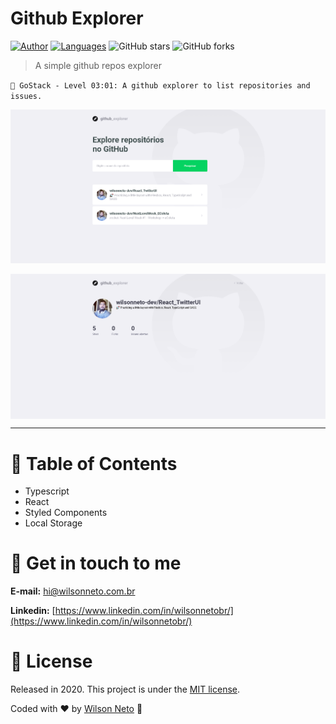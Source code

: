 # Github Explorer


[![Author](https://img.shields.io/badge/author-WilsonNetoDev-AD1256?style=flat-square)](https://github.com/wilsonneto-dev)
[![Languages](https://img.shields.io/github/languages/count/wilsonneto-dev/GoStack_0301_GithubExplorer?color=%23AD1256&style=flat-square)](#)
![GitHub stars](https://img.shields.io/github/stars/wilsonneto-dev/GoStack_0301_GithubExplorer?style=flat-square)
![GitHub forks](https://img.shields.io/github/forks/wilsonneto-dev/GoStack_0301_GithubExplorer?style=flat-square)

> A simple github repos explorer

`🚀 GoStack - Level 03:01: A github explorer to list repositories and issues.`

<p align="center">
  <img align="center" src="/.github/imgs/home.png" alt="Twitter Clone" width="750" border="0">
  <br /><br />
  <img align="center" src="/.github/imgs/details.png" alt="Twitter Clone" width="750" border="0">
</p>

---

# :pushpin: Table of Contents

* Typescript
* React
* Styled Components
* Local Storage


# :postbox: Get in touch to me

**E-mail:** hi@wilsonneto.com.br

**Linkedin:** [https://www.linkedin.com/in/wilsonnetobr/](https://www.linkedin.com/in/wilsonnetobr/)

# :closed_book: License

Released in 2020.
This project is under the [MIT license](https://opensource.org/licenses/MIT).

Coded with :heart: by [Wilson Neto](https://github.com/wilsonneto-dev) 🚀
